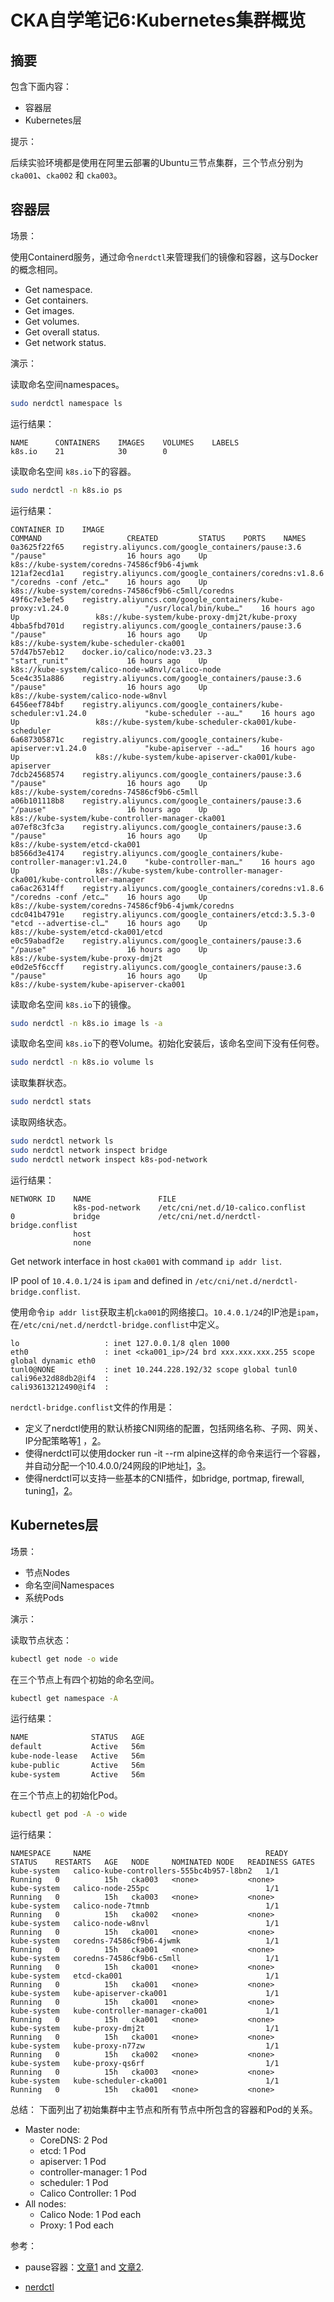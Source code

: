 # CKA自学笔记6:Kubernetes集群概览

## 摘要

包含下面内容：

* 容器层
* Kubernetes层

提示：

后续实验环境都是使用在阿里云部署的Ubuntu三节点集群，三个节点分别为 `cka001`、`cka002` 和 `cka003`。

## 容器层

场景：

使用Containerd服务，通过命令`nerdctl`来管理我们的镜像和容器，这与Docker的概念相同。

* Get namespace.
* Get containers.
* Get images.
* Get volumes.
* Get overall status.
* Get network status.

演示：

读取命名空间namespaces。

```bash
sudo nerdctl namespace ls
```

运行结果：

```console
NAME      CONTAINERS    IMAGES    VOLUMES    LABELS
k8s.io    21            30        0      
```

读取命名空间 `k8s.io`下的容器。

```bash
sudo nerdctl -n k8s.io ps
```

运行结果：

```console
CONTAINER ID    IMAGE                                                                      COMMAND                   CREATED         STATUS    PORTS    NAMES
0a3625f22f65    registry.aliyuncs.com/google_containers/pause:3.6                          "/pause"                  16 hours ago    Up                 k8s://kube-system/coredns-74586cf9b6-4jwmk
121af2ecd1a1    registry.aliyuncs.com/google_containers/coredns:v1.8.6                     "/coredns -conf /etc…"    16 hours ago    Up                 k8s://kube-system/coredns-74586cf9b6-c5mll/coredns
49f6c7e3efe5    registry.aliyuncs.com/google_containers/kube-proxy:v1.24.0                 "/usr/local/bin/kube…"    16 hours ago    Up                 k8s://kube-system/kube-proxy-dmj2t/kube-proxy
4bba5fbd701d    registry.aliyuncs.com/google_containers/pause:3.6                          "/pause"                  16 hours ago    Up                 k8s://kube-system/kube-scheduler-cka001
57d47b57eb12    docker.io/calico/node:v3.23.3                                              "start_runit"             16 hours ago    Up                 k8s://kube-system/calico-node-w8nvl/calico-node
5ce4c351a886    registry.aliyuncs.com/google_containers/pause:3.6                          "/pause"                  16 hours ago    Up                 k8s://kube-system/calico-node-w8nvl
6456eef784bf    registry.aliyuncs.com/google_containers/kube-scheduler:v1.24.0             "kube-scheduler --au…"    16 hours ago    Up                 k8s://kube-system/kube-scheduler-cka001/kube-scheduler
6a687305871c    registry.aliyuncs.com/google_containers/kube-apiserver:v1.24.0             "kube-apiserver --ad…"    16 hours ago    Up                 k8s://kube-system/kube-apiserver-cka001/kube-apiserver
7dcb24568574    registry.aliyuncs.com/google_containers/pause:3.6                          "/pause"                  16 hours ago    Up                 k8s://kube-system/coredns-74586cf9b6-c5mll
a06b101118b8    registry.aliyuncs.com/google_containers/pause:3.6                          "/pause"                  16 hours ago    Up                 k8s://kube-system/kube-controller-manager-cka001
a07ef8c3fc3a    registry.aliyuncs.com/google_containers/pause:3.6                          "/pause"                  16 hours ago    Up                 k8s://kube-system/etcd-cka001
b8566d3e4174    registry.aliyuncs.com/google_containers/kube-controller-manager:v1.24.0    "kube-controller-man…"    16 hours ago    Up                 k8s://kube-system/kube-controller-manager-cka001/kube-controller-manager
ca6ac26314ff    registry.aliyuncs.com/google_containers/coredns:v1.8.6                     "/coredns -conf /etc…"    16 hours ago    Up                 k8s://kube-system/coredns-74586cf9b6-4jwmk/coredns
cdc041b4791e    registry.aliyuncs.com/google_containers/etcd:3.5.3-0                       "etcd --advertise-cl…"    16 hours ago    Up                 k8s://kube-system/etcd-cka001/etcd
e0c59abadf2e    registry.aliyuncs.com/google_containers/pause:3.6                          "/pause"                  16 hours ago    Up                 k8s://kube-system/kube-proxy-dmj2t
e0d2e5f6ccff    registry.aliyuncs.com/google_containers/pause:3.6                          "/pause"                  16 hours ago    Up                 k8s://kube-system/kube-apiserver-cka001
```

读取命名空间 `k8s.io`下的镜像。

```bash
sudo nerdctl -n k8s.io image ls -a
```

读取命名空间 `k8s.io`下的卷Volume。初始化安装后，该命名空间下没有任何卷。

```bash
sudo nerdctl -n k8s.io volume ls
```

读取集群状态。

```bash
sudo nerdctl stats
```

读取网络状态。

```bash
sudo nerdctl network ls
sudo nerdctl network inspect bridge
sudo nerdctl network inspect k8s-pod-network
```

运行结果：

```console
NETWORK ID    NAME               FILE
              k8s-pod-network    /etc/cni/net.d/10-calico.conflist
0             bridge             /etc/cni/net.d/nerdctl-bridge.conflist
              host               
              none
```

Get network interface in host `cka001` with command `ip addr list`.

IP pool of `10.4.0.1/24` is `ipam` and defined in `/etc/cni/net.d/nerdctl-bridge.conflist`.

使用命令`ip addr list`获取主机`cka001`的网络接口。`10.4.0.1/24`的IP池是`ipam`，在`/etc/cni/net.d/nerdctl-bridge.conflist`中定义。

```console
lo                   : inet 127.0.0.1/8 qlen 1000
eth0                 : inet <cka001_ip>/24 brd xxx.xxx.xxx.255 scope global dynamic eth0
tunl0@NONE           : inet 10.244.228.192/32 scope global tunl0
cali96e32d88db2@if4  :
cali93613212490@if4  :
```

`nerdctl-bridge.conflist`文件的作用是：

* 定义了nerdctl使用的默认桥接CNI网络的配置，包括网络名称、子网、网关、IP分配策略等[1](https://github.com/containerd/nerdctl/blob/main/README.md) ，[2](https://github.com/containerd/nerdctl/blob/main/docs/cni.md)。
* 使得nerdctl可以使用docker run -it --rm alpine这样的命令来运行一个容器，并自动分配一个10.4.0.0/24网段的IP地址[1](https://github.com/containerd/nerdctl/blob/main/README.md)，[3](https://github.com/containerd/nerdctl)。
* 使得nerdctl可以支持一些基本的CNI插件，如bridge, portmap, firewall, tuning[1](https://github.com/containerd/nerdctl/blob/main/README.md)，[2](https://github.com/containerd/nerdctl/blob/main/docs/cni.md)。

## Kubernetes层

场景：

* 节点Nodes
* 命名空间Namespaces
* 系统Pods

演示：

读取节点状态：

```bash
kubectl get node -o wide
```

在三个节点上有四个初始的命名空间。

```bash
kubectl get namespace -A
```

运行结果：

```bash
NAME              STATUS   AGE
default           Active   56m
kube-node-lease   Active   56m
kube-public       Active   56m
kube-system       Active   56m
```

在三个节点上的初始化Pod。

```bash
kubectl get pod -A -o wide
```

运行结果：

```console
NAMESPACE     NAME                                       READY   STATUS    RESTARTS   AGE   NODE     NOMINATED NODE   READINESS GATES
kube-system   calico-kube-controllers-555bc4b957-l8bn2   1/1     Running   0          15h   cka003   <none>           <none>
kube-system   calico-node-255pc                          1/1     Running   0          15h   cka003   <none>           <none>
kube-system   calico-node-7tmnb                          1/1     Running   0          15h   cka002   <none>           <none>
kube-system   calico-node-w8nvl                          1/1     Running   0          15h   cka001   <none>           <none>
kube-system   coredns-74586cf9b6-4jwmk                   1/1     Running   0          15h   cka001   <none>           <none>
kube-system   coredns-74586cf9b6-c5mll                   1/1     Running   0          15h   cka001   <none>           <none>
kube-system   etcd-cka001                                1/1     Running   0          15h   cka001   <none>           <none>
kube-system   kube-apiserver-cka001                      1/1     Running   0          15h   cka001   <none>           <none>
kube-system   kube-controller-manager-cka001             1/1     Running   0          15h   cka001   <none>           <none>
kube-system   kube-proxy-dmj2t                           1/1     Running   0          15h   cka001   <none>           <none>
kube-system   kube-proxy-n77zw                           1/1     Running   0          15h   cka002   <none>           <none>
kube-system   kube-proxy-qs6rf                           1/1     Running   0          15h   cka003   <none>           <none>
kube-system   kube-scheduler-cka001                      1/1     Running   0          15h   cka001   <none>           <none>
```

总结：
下面列出了初始集群中主节点和所有节点中所包含的容器和Pod的关系。

* Master node:
  * CoreDNS: 2 Pod
  * etcd: 1 Pod
  * apiserver: 1 Pod
  * controller-manager: 1 Pod
  * scheduler: 1 Pod
  * Calico Controller: 1 Pod
* All nodes:
  * Calico Node: 1 Pod each
  * Proxy: 1 Pod each

参考：

* pause容器：[文章1](https://zhuanlan.zhihu.com/p/464712164) and [文章2](https://cloud.tencent.com/developer/article/1583919).

* [nerdctl](https://github.com/containerd/nerdctl)
